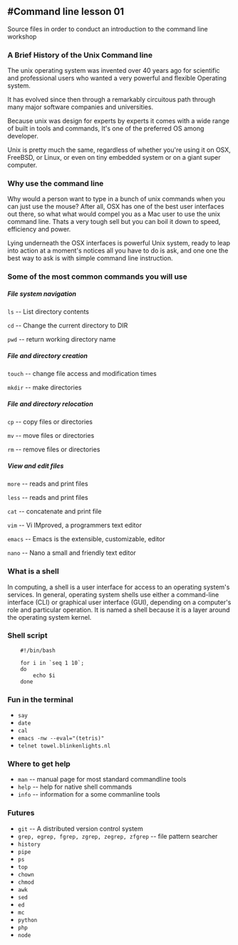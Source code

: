 #Command line lesson 01
---------------------------
Source files in order to conduct an introduction to the command line workshop


### A Brief History of the Unix Command line

The unix operating system was invented over 40 years ago for scientific and professional users who wanted a very powerful and flexible Operating system.

It has evolved since then through a remarkably circuitous path through many major software companies and universities.

Because unix was design for experts by experts it comes with a wide range of built in tools and commands, It's one of the preferred OS among developer.

Unix is pretty much the same, regardless of whether you're using it on OSX, FreeBSD, or Linux, or even on tiny embedded system or on a giant super computer.



### Why use the command line

Why would a person want to type in a bunch of unix commands when you can just use the mouse? After all, OSX has one of the best user interfaces out there, so what what would compel you as a Mac user to use the unix command line.
Thats a very tough sell but you can boil it down to speed, efficiency and power.

Lying underneath the OSX interfaces is powerful Unix system, ready to leap into action at a moment's notices all you have to do is ask, and one one the best way to ask is with simple command line instruction.


### Some of the most common commands you will use

##### File system navigation

`ls` 	-- List directory contents

`cd`	-- Change the current directory to DIR

`pwd` 	-- return working directory name

##### File and directory creation
`touch`	-- change file access and modification times

`mkdir` -- make directories

##### File and directory relocation
`cp`	-- copy files or directories

`mv`	-- move files or directories

`rm`	-- remove files or directories

##### View and edit files
`more`	-- reads and print files

`less`	-- reads and print files

`cat`	-- concatenate and print file

`vim`	-- Vi IMproved, a programmers text editor

`emacs` -- Emacs is the extensible, customizable, editor

`nano`	-- Nano a small and friendly text editor

### What is a shell

In computing, a shell is a user interface for access to an operating system's services. In general, operating system shells use either a command-line interface (CLI) or graphical user interface (GUI), depending on a computer's role and particular operation. It is named a shell because it is a layer around the operating system kernel.


### Shell script

```
	#!/bin/bash
	
	for i in `seq 1 10`;
	do
		echo $i
	done
```
### Fun in the terminal

* `say`
* `date`
* `cal`
* `emacs -nw --eval="(tetris)"`
* `telnet towel.blinkenlights.nl`


### Where to get help

* `man`	-- manual page for most standard commandline tools
* `help`	-- help for native shell commands
* `info`	-- information for a some commanline tools

### Futures

* `git` --  A distributed version control system
* `grep, egrep, fgrep, zgrep, zegrep, zfgrep` -- file pattern searcher
* `history`
* `pipe`
* `ps`
* `top`
* `chown`
* `chmod`
* `awk`
* `sed`
* `ed`
* `mc`
* `python`
* `php`
* `node`



